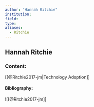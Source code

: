 ```yaml
---
author: "Hannah Ritchie"
institution:
field:
type:
aliases:
  - Ritchie
---
```


## Hannah Ritchie

### Content:
[[@Ritchie2017-jm|Technology Adoption]]

#### Bibliography:

![[@Ritchie2017-jm]]
